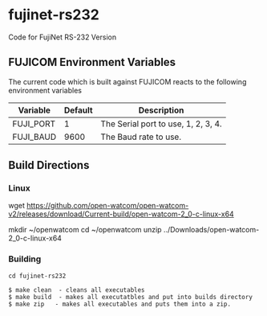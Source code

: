 # fujinet-rs232
Code for FujiNet RS-232 Version

## FUJICOM Environment Variables

The current code which is built against FUJICOM reacts to the following environment variables

| Variable  | Default | Description                         |
|-----------|---------|-------------------------------------|
| FUJI_PORT | 1       | The Serial port to use, 1, 2, 3, 4. |
| FUJI_BAUD | 9600    | The Baud rate to use.               |



## Build Directions

### Linux

wget https://github.com/open-watcom/open-watcom-v2/releases/download/Current-build/open-watcom-2_0-c-linux-x64

mkdir ~/openwatcom
cd ~/openwatcom
unzip ../Downloads/open-watcom-2_0-c-linux-x64


### Building

```
cd fujinet-rs232

$ make clean  - cleans all executables
$ make build  - makes all executatbles and put into builds directory
$ make zip   - makes all executables and puts them into a zip.
 
```

